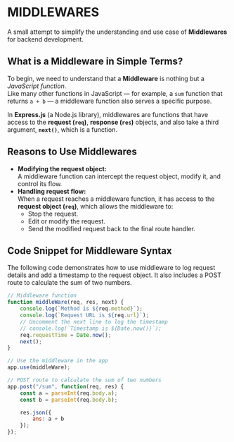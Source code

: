 # **MIDDLEWARES**  
A small attempt to simplify the understanding and use case of **Middlewares**  for backend development.

## **What is a Middleware in Simple Terms?**

To begin, we need to understand that a **Middleware** is nothing but a *JavaScript function*.  
Like many other functions in JavaScript — for example, a `sum` function that returns `a + b` — a middleware function also serves a specific purpose.

In **Express.js** (a Node.js library), middlewares are functions that have access to the **request (`req`)**, **response (`res`)** objects, and also take a third argument, **`next()`**, which is a function.

## **Reasons to Use Middlewares**

- **Modifying the request object:**  
  A middleware function can intercept the request object, modify it, and control its flow.  
- **Handling request flow:**  
  When a request reaches a middleware function, it has access to the **request object (`req`)**, which allows the middleware to:  
  - Stop the request.  
  - Edit or modify the request.  
  - Send the modified request back to the final route handler.

## **Code Snippet for Middleware Syntax**

The following code demonstrates how to use middleware to log request details and add a timestamp to the request object. It also includes a POST route to calculate the sum of two numbers.

```javascript
// Middleware function
function middleWare(req, res, next) {
    console.log(`Method is ${req.method}`);
    console.log(`Request URL is ${req.url}`);
    // Uncomment the next line to log the timestamp
    // console.log(`Timestamp is ${Date.now()}`);
    req.requestTime = Date.now();
    next();
}

// Use the middleware in the app
app.use(middleWare);

// POST route to calculate the sum of two numbers
app.post("/sum", function(req, res) {
    const a = parseInt(req.body.a);
    const b = parseInt(req.body.b);

    res.json({
        ans: a + b
    });
});






